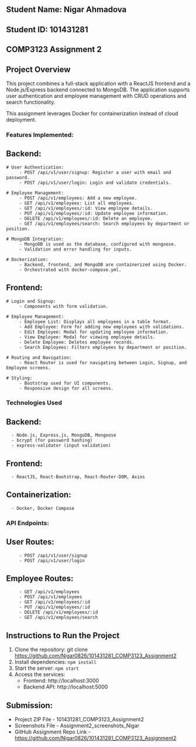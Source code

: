 ## Student Name: Nigar Ahmadova
## Student ID: 101431281
## COMP3123 Assignment 2

## Project Overview
This project combines a full-stack application with a ReactJS frontend and a Node.js/Express backend connected to MongoDB. The application supports user authentication and employee management with CRUD operations and search functionality.

This assignment leverages Docker for containerization instead of cloud deployment.

### Features Implemented:
  ## Backend:
    # User Authentication:
         - POST /api/v1/user/signup: Register a user with email and password.
         - POST /api/v1/user/login: Login and validate credentials.

    # Employee Management:
         - POST /api/v1/employees: Add a new employee.
         - GET /api/v1/employees: List all employees.
         - GET /api/v1/employees/:id: View employee details.
         - PUT /api/v1/employees/:id: Update employee information.
         - DELETE /api/v1/employees/:id: Delete an employee.
         - GET /api/v1/employees/search: Search employees by department or position.

    # MongoDB Integration:
         - MongoDB is used as the database, configured with mongoose.
         - Validation and error handling for inputs.

    # Dockerization:
         - Backend, frontend, and MongoDB are containerized using Docker.
         - Orchestrated with docker-compose.yml.


  ## Frontend:
    # Login and Signup:
         - Components with form validation.

    # Employee Management:
         - Employee List: Displays all employees in a table format.
         - Add Employee: Form for adding new employees with validations.
         - Edit Employee: Modal for updating employee information.
         - View Employee: Modal for viewing employee details.
         - Delete Employee: Deletes employee records.
         - Search Employees: Filters employees by department or position.

    # Routing and Navigation:
         - React Router is used for navigating between Login, Signup, and Employee screens.

    # Styling:
         - Bootstrap used for UI components.
         - Responsive design for all screens.


### Technologies Used
  ## Backend:
      - Node.js, Express.js, MongoDB, Mongoose
      - bcrypt (for password hashing)
      - express-validator (input validation)

  ## Frontend:
      - ReactJS, React-Bootstrap, React-Router-DOM, Axios

  ## Containerization:
      - Docker, Docker Compose


### API Endpoints:
  ## User Routes:
         - POST /api/v1/user/signup
         - POST /api/v1/user/login
  ## Employee Routes:
         - GET /api/v1/employees
         - POST /api/v1/employees
         - GET /api/v1/employees/:id
         - PUT /api/v1/employees/:id
         - DELETE /api/v1/employees/:id
         - GET /api/v1/employees/search


## Instructions to Run the Project
1. Clone the repository: 
git clone https://github.com/Nigar0826/101431281_COMP3123_Assignment2
2. Install dependencies: `npm install`
3. Start the server: `npm start`
4. Access the services:
     - Frontend: http://localhost:3000
     - Backend API: http://localhost:5000


## Submission:
- Project ZIP File - 101431281_COMP3123_Assignment2
- Screenshots File - Assignment2_screenshots_Nigar
- GitHub Assignment Repo Link - https://github.com/Nigar0826/101431281_COMP3123_Assignment2


